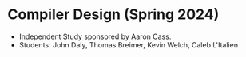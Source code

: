 # Compiler Design (Spring 2024)
- Independent Study sponsored by Aaron Cass.
- Students: John Daly, Thomas Breimer, Kevin Welch, Caleb L'Italien